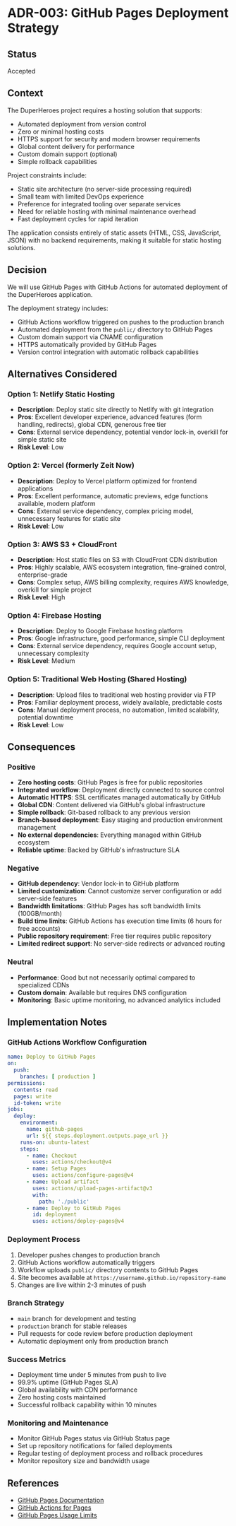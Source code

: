 # ADR-003: GitHub Pages Deployment Strategy

## Status
Accepted

## Context

The DuperHeroes project requires a hosting solution that supports:
- Automated deployment from version control
- Zero or minimal hosting costs
- HTTPS support for security and modern browser requirements
- Global content delivery for performance
- Custom domain support (optional)
- Simple rollback capabilities

Project constraints include:
- Static site architecture (no server-side processing required)
- Small team with limited DevOps experience
- Preference for integrated tooling over separate services
- Need for reliable hosting with minimal maintenance overhead
- Fast deployment cycles for rapid iteration

The application consists entirely of static assets (HTML, CSS, JavaScript, JSON) with no backend requirements, making it suitable for static hosting solutions.

## Decision

We will use GitHub Pages with GitHub Actions for automated deployment of the DuperHeroes application.

The deployment strategy includes:
- GitHub Actions workflow triggered on pushes to the production branch
- Automated deployment from the `public/` directory to GitHub Pages
- Custom domain support via CNAME configuration
- HTTPS automatically provided by GitHub Pages
- Version control integration with automatic rollback capabilities

## Alternatives Considered

### Option 1: Netlify Static Hosting
- **Description**: Deploy static site directly to Netlify with git integration
- **Pros**: Excellent developer experience, advanced features (form handling, redirects), global CDN, generous free tier
- **Cons**: External service dependency, potential vendor lock-in, overkill for simple static site
- **Risk Level**: Low

### Option 2: Vercel (formerly Zeit Now)
- **Description**: Deploy to Vercel platform optimized for frontend applications
- **Pros**: Excellent performance, automatic previews, edge functions available, modern platform
- **Cons**: External service dependency, complex pricing model, unnecessary features for static site
- **Risk Level**: Low

### Option 3: AWS S3 + CloudFront
- **Description**: Host static files on S3 with CloudFront CDN distribution
- **Pros**: Highly scalable, AWS ecosystem integration, fine-grained control, enterprise-grade
- **Cons**: Complex setup, AWS billing complexity, requires AWS knowledge, overkill for simple project
- **Risk Level**: High

### Option 4: Firebase Hosting
- **Description**: Deploy to Google Firebase hosting platform
- **Pros**: Google infrastructure, good performance, simple CLI deployment
- **Cons**: External service dependency, requires Google account setup, unnecessary complexity
- **Risk Level**: Medium

### Option 5: Traditional Web Hosting (Shared Hosting)
- **Description**: Upload files to traditional web hosting provider via FTP
- **Pros**: Familiar deployment process, widely available, predictable costs
- **Cons**: Manual deployment process, no automation, limited scalability, potential downtime
- **Risk Level**: Low

## Consequences

### Positive
- **Zero hosting costs**: GitHub Pages is free for public repositories
- **Integrated workflow**: Deployment directly connected to source control
- **Automatic HTTPS**: SSL certificates managed automatically by GitHub
- **Global CDN**: Content delivered via GitHub's global infrastructure
- **Simple rollback**: Git-based rollback to any previous version
- **Branch-based deployment**: Easy staging and production environment management
- **No external dependencies**: Everything managed within GitHub ecosystem
- **Reliable uptime**: Backed by GitHub's infrastructure SLA

### Negative
- **GitHub dependency**: Vendor lock-in to GitHub platform
- **Limited customization**: Cannot customize server configuration or add server-side features
- **Bandwidth limitations**: GitHub Pages has soft bandwidth limits (100GB/month)
- **Build time limits**: GitHub Actions has execution time limits (6 hours for free accounts)
- **Public repository requirement**: Free tier requires public repository
- **Limited redirect support**: No server-side redirects or advanced routing

### Neutral
- **Performance**: Good but not necessarily optimal compared to specialized CDNs
- **Custom domain**: Available but requires DNS configuration
- **Monitoring**: Basic uptime monitoring, no advanced analytics included

## Implementation Notes

### GitHub Actions Workflow Configuration
```yaml
name: Deploy to GitHub Pages
on:
  push:
    branches: [ production ]
permissions:
  contents: read
  pages: write
  id-token: write
jobs:
  deploy:
    environment:
      name: github-pages
      url: ${{ steps.deployment.outputs.page_url }}
    runs-on: ubuntu-latest
    steps:
      - name: Checkout
        uses: actions/checkout@v4
      - name: Setup Pages
        uses: actions/configure-pages@v4
      - name: Upload artifact
        uses: actions/upload-pages-artifact@v3
        with:
          path: './public'
      - name: Deploy to GitHub Pages
        id: deployment
        uses: actions/deploy-pages@v4
```

### Deployment Process
1. Developer pushes changes to production branch
2. GitHub Actions workflow automatically triggers
3. Workflow uploads `public/` directory contents to GitHub Pages
4. Site becomes available at `https://username.github.io/repository-name`
5. Changes are live within 2-3 minutes of push

### Branch Strategy
- `main` branch for development and testing
- `production` branch for stable releases
- Pull requests for code review before production deployment
- Automatic deployment only from production branch

### Success Metrics
- Deployment time under 5 minutes from push to live
- 99.9% uptime (GitHub Pages SLA)
- Global availability with CDN performance
- Zero hosting costs maintained
- Successful rollback capability within 10 minutes

### Monitoring and Maintenance
- Monitor GitHub Pages status via GitHub Status page
- Set up repository notifications for failed deployments
- Regular testing of deployment process and rollback procedures
- Monitor repository size and bandwidth usage

## References
- [GitHub Pages Documentation](https://docs.github.com/en/pages)
- [GitHub Actions for Pages](https://github.com/actions/deploy-pages)
- [GitHub Pages Usage Limits](https://docs.github.com/en/pages/getting-started-with-github-pages/about-github-pages#usage-limits)